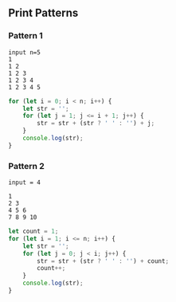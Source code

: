 ## Print Patterns

### Pattern 1

```
input n=5
1
1 2
1 2 3
1 2 3 4
1 2 3 4 5
```

```javascript
for (let i = 0; i < n; i++) {
    let str = '';
    for (let j = 1; j <= i + 1; j++) {
        str = str + (str ? ' ' : '') + j;
    }
    console.log(str);
}
```

### Pattern 2
```
input = 4

1
2 3
4 5 6
7 8 9 10
```

```javascript
let count = 1;
for (let i = 1; i <= n; i++) {
    let str = '';
    for (let j = 0; j < i; j++) {
        str = str + (str ? ' ' : '') + count;
        count++;
    }
    console.log(str);
}
```
